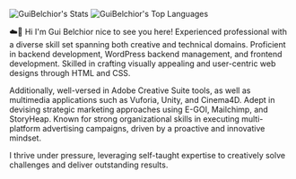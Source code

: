 
![GuiBelchior's Stats](https://github-readme-stats.vercel.app/api?username=GuiBelchior&theme=vue-dark&show_icons=true&hide_border=true&count_private=true) ![GuiBelchior's Top Languages](https://github-readme-stats.vercel.app/api/top-langs/?username=GuiBelchior&theme=vue-dark&show_icons=true&hide_border=true&layout=compact)

                       
:cloud::floppy_disk: Hi I'm Gui Belchior nice to see you here! 
Experienced professional with a diverse skill set spanning both creative and technical domains. Proficient in backend development, WordPress backend management, and frontend development.
Skilled in crafting visually appealing and user-centric web designs through HTML and CSS.

Additionally, well-versed in Adobe Creative Suite tools, as well as multimedia applications such as Vuforia, Unity, and Cinema4D. 
Adept in devising strategic marketing approaches using E-GOI, Mailchimp, and StoryHeap. Known for strong organizational skills in executing multi-platform advertising campaigns,
driven by a proactive and innovative mindset.

I thrive under pressure, leveraging self-taught expertise to creatively solve challenges and deliver outstanding results.



